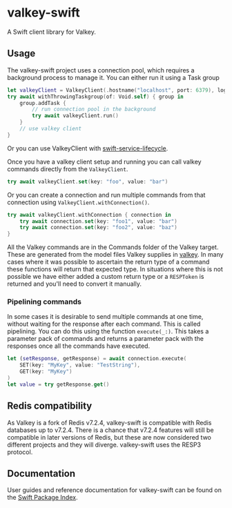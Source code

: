 # valkey-swift

A Swift client library for Valkey.

## Usage

The valkey-swift project uses a connection pool, which requires a background process to manage it. You can either run it using a Task group

```swift
let valkeyClient = ValkeyClient(.hostname("localhost", port: 6379), logger: logger)
try await withThrowingTaskgroup(of: Void.self) { group in
    group.addTask {
        // run connection pool in the background
        try await valkeyClient.run()
    }
    // use valkey client
}
```

Or you can use ValkeyClient with [swift-service-lifecycle](https://github.com/swift-server/swift-service-lifecycle).

Once you have a valkey client setup and running you can call valkey commands directly from the `ValkeyClient`.

```swift
try await valkeyClient.set(key: "foo", value: "bar")
```
Or you can create a connection and run multiple commands from that connection using `ValkeyClient.withConnection()`.

```swift
try await valkeyClient.withConnection { connection in
    try await connection.set(key: "foo1", value: "bar")
    try await connection.set(key: "foo2", value: "baz")
}
```

All the Valkey commands are in the Commands folder of the Valkey target. These are generated from the model files Valkey supplies in [valkey](https://github.com/valkey-io/valkey/src/commands). In many cases where it was possible to ascertain the return type of a command these functions will return that expected type. In situations where this is not possible we have either added a custom return type or a `RESPToken` is returned and you'll need to convert it manually.

### Pipelining commands

In some cases it is desirable to send multiple commands at one time, without waiting for the response after each command. This is called pipelining. You can do this using the function `execute(_:)`. This takes a parameter pack of commands and returns a parameter pack with the responses once all the commands have executed.

```swift
let (setResponse, getResponse) = await connection.execute(
    SET(key: "MyKey", value: "TestString"),
    GET(key: "MyKey")
)
let value = try getResponse.get()
```

## Redis compatibility

As Valkey is a fork of Redis v7.2.4, valkey-swift is compatible with Redis databases up to v7.2.4. There is a chance that v7.2.4 features will still be compatible in later versions of Redis, but these are now considered two different projects and they will diverge. valkey-swift uses the RESP3 protocol.

## Documentation

User guides and reference documentation for valkey-swift can be found on the [Swift Package Index](https://swiftpackageindex.com/valkey-io/valkey-swift/documentation/valkey).
